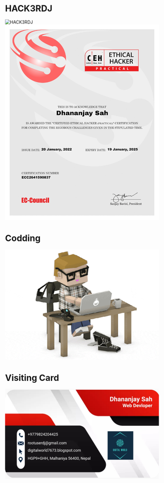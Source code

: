 
# HACK3RDJ

<img alt="HACK3RDJ" src="https://github.com/rootuserdj/rootuserdj/blob/master/15667.gif">
<br>
<img alt="CEH" src="https://github.com/rootuserdj/rootuserdj/blob/master/ceh.jpg">

# Codding

<img alt="Codding" src="https://github.com/rootuserdj/rootuserdj/blob/master/giphy.gif">


# Visiting Card

<img src="https://github.com/rootuserdj/rootuserdj/blob/master/Screenshot_2022-08-11-01-44-59-05_4a5c017d345573e8ef682f0cf07146f7.jpg" >

